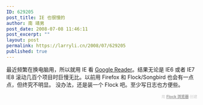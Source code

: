 ```yaml
---
ID: 629205
post_title: IE 也很慢的
author: 南 靖男
post_date: 2008-07-08 11:46:11
post_excerpt: ""
layout: post
permalink: https://larryli.cn/2008/07/629205
published: true
---
```

最近频繁在换电脑用，所以就用 IE 看 <a href="http://www.google.com/reader">Google Reader</a>。结果无论是 IE6 或者 IE7 IE8 滚动几百个项目时巨慢无比。以前用 Firefox 和 Flock/Songbird 也会有一点点，但终究不明显。
没办法，还是装一个 Flock 吧。至少写日志也方便些。
   <div class="flockcredit" style="text-align: right; color: #CCC; font-size: x-small;">用 <a href="http://www.flock.com/blogged-with-flock" style="color: #999; font-weight: bold;" target="_new" title="Flock Browser">Flock 浏览器</a> 创建</div>